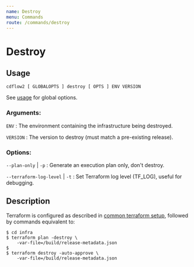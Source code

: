 ```yaml
---
name: Destroy
menu: Commands
route: /commands/destroy
---
```


# Destroy

## Usage

`cdflow2 [ GLOBALOPTS ] destroy [ OPTS ] ENV VERSION`

See [usage](./usage) for global options.

### Arguments:

`ENV`
: The environment containing the infrastructure being destroyed.

`VERSION`
: The version to destroy (must match a pre-existing release).

### Options:

`--plan-only` | `-p`
: Generate an execution plan only, don't destroy.

`--terraform-log-level` | `-t`
: Set Terraform log level (TF_LOG), useful for debugging.

## Description

Terraform is configured as described in [common terraform setup](common-terraform-setup), followed by commands
equivalent to:

```shell-session
$ cd infra
$ terraform plan -destroy \
    -var-file=/build/release-metadata.json
$ 
$ terraform destroy -auto-approve \
    -var-file=/build/release-metadata.json
```
